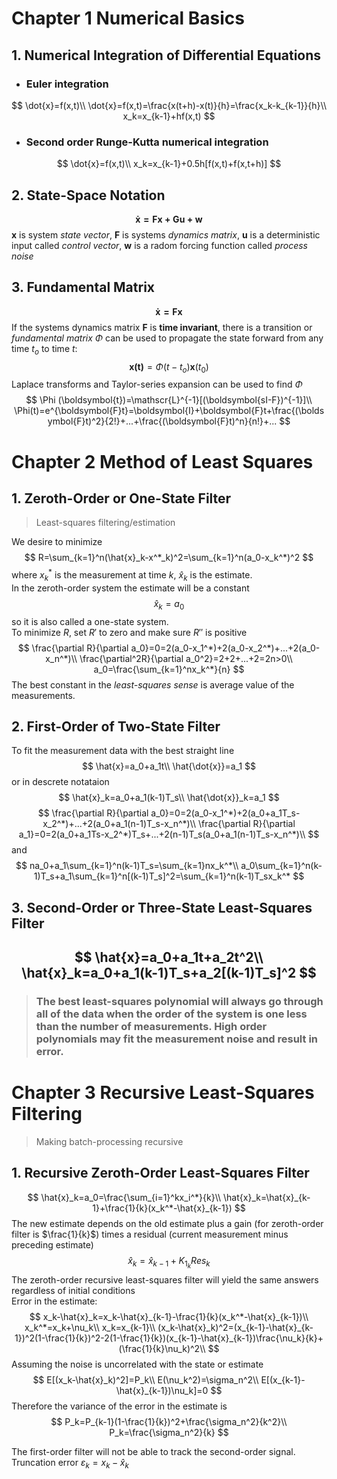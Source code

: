 # Chapter 1 Numerical Basics
## 1. Numerical Integration of Differential Equations
* ### Euler integration
$$
\dot{x}=f(x,t)\\
\dot{x}=f(x,t)=\frac{x(t+h)-x(t)}{h}=\frac{x_k-k_{k-1}}{h}\\
x_k=x_{k-1}+hf(x,t)
$$
* ### Second order Runge-Kutta numerical integration
$$
\dot{x}=f(x,t)\\
x_k=x_{k-1}+0.5h[f(x,t)+f(x,t+h)]
$$
## 2. State-Space Notation
$$
\boldsymbol{\dot{x}=Fx+Gu+w}
$$
$\boldsymbol{x}$ is system *state vector*, $\boldsymbol{F}$ is systems *dynamics matrix*, $\boldsymbol{u}$ is a deterministic input called *control vector*, $\boldsymbol{w}$ is a radom forcing function called *process noise*
## 3. Fundamental Matrix
$$
\boldsymbol{\dot{x}=Fx}
$$
If the systems dynamics matrix $\boldsymbol{F}$ is **time invariant**, there is a transition or *fundamental matrix* $\Phi$ can be used to propagate the state forward from any time $t_o$ to time $t$:
$$
\boldsymbol{x(t)} = \Phi(t-t_o)\boldsymbol{x}(t_0)
$$
Laplace transforms and Taylor-series expansion can be used to find $\Phi$
$$
\Phi (\boldsymbol{t})=\mathscr{L}^{-1}[(\boldsymbol{sI-F})^{-1}]\\
\Phi(t)=e^{\boldsymbol{F}t}=\boldsymbol{I}+\boldsymbol{F}t+\frac{(\boldsymbol{F}t)^2}{2!}+...+\frac{(\boldsymbol{F}t)^n}{n!}+...
$$

# Chapter 2 Method of Least Squares
## 1. Zeroth-Order or One-State Filter
>Least-squares filtering/estimation  

We desire to minimize
$$
R=\sum_{k=1}^n(\hat{x}_k-x^*_k)^2=\sum_{k=1}^n(a_0-x_k^*)^2
$$
where $x_k^*$ is the measurement at time $k$, $\hat{x}_k$ is the estimate.   
In the zeroth-order system the estimate will be a constant
$$
\hat{x}_k=a_0
$$
so it is also called a one-state system.  
To minimize $R$, set $R'$ to zero and make sure $R''$ is positive
$$
\frac{\partial R}{\partial a_0}=0=2(a_0-x_1^*)+2(a_0-x_2^*)+...+2(a_0-x_n^*)\\
\frac{\partial^2R}{\partial a_0^2}=2+2+...+2=2n>0\\
a_0=\frac{\sum_{k=1}^nx_k^*}{n}
$$
The best constant in the *least-squares sense* is average value of the measurements.
## 2. First-Order of Two-State Filter
To fit the measurement data with the best straight line
$$
\hat{x}=a_0+a_1t\\
\hat{\dot{x}}=a_1
$$
or in descrete notataion
$$
\hat{x}_k=a_0+a_1(k-1)T_s\\
\hat{\dot{x}}_k=a_1
$$
$$
\frac{\partial R}{\partial a_0}=0=2(a_0-x_1^*)+2(a_0+a_1T_s-x_2^*)+...+2(a_0+a_1(n-1)T_s-x_n^*)\\
\frac{\partial R}{\partial a_1}=0=2(a_0+a_1Ts-x_2^*)T_s+...+2(n-1)T_s(a_0+a_1(n-1)T_s-x_n^*)\\
$$
and
$$
na_0+a_1\sum_{k=1}^n(k-1)T_s=\sum_{k=1}nx_k^*\\
a_0\sum_{k=1}^n(k-1)T_s+a_1\sum_{k=1}^n[(k-1)T_s]^2=\sum_{k=1}^n(k-1)T_sx_k^*
$$
## 3. Second-Order or Three-State Least-Squares Filter
$$
\hat{x}=a_0+a_1t+a_2t^2\\
\hat{x}_k=a_0+a_1(k-1)T_s+a_2[(k-1)T_s]^2
$$
---
>### The best least-squares polynomial will always go through all of the data when the order of the system is one less than the number of measurements. High order polynomials may fit the measurement noise and result in error.

# Chapter 3 Recursive Least-Squares Filtering
>Making batch-processing recursive
## 1. Recursive Zeroth-Order Least-Squares Filter
$$
\hat{x}_k=a_0=\frac{\sum_{i=1}^kx_i^*}{k}\\
\hat{x}_k=\hat{x}_{k-1}+\frac{1}{k}(x_k^*-\hat{x}_{k-1})
$$
The new estimate depends on the old estimate plus a gain (for zeroth-order filter is $\frac{1}{k}$) times a residual (current measurement minus preceding estimate)
$$
\hat{x}_k=\hat{x}_{k-1}+K_{1_k}{Res}_k
$$
The zeroth-order recursive least-squares filter will yield the same answers regardless of initial conditions  
Error in the estimate:
$$
x_k-\hat{x}_k=x_k-\hat{x}_{k-1}-\frac{1}{k}(x_k^*-\hat{x}_{k-1})\\
x_k^*=x_k+\nu_k\\
x_k=x_{k-1}\\
(x_k-\hat{x}_k)^2=(x_{k-1}-\hat{x}_{k-1})^2(1-\frac{1}{k})^2-2(1-\frac{1}{k})(x_{k-1}-\hat{x}_{k-1})\frac{\nu_k}{k}+(\frac{1}{k}\nu_k)^2\\
$$
Assuming the noise is uncorrelated with the state or estimate
$$
E[(x_k-\hat{x}_k)^2]=P_k\\
E(\nu_k^2)=\sigma_n^2\\
E[(x_{k-1}-\hat{x}_{k-1})\nu_k]=0
$$
Therefore the variance of the error in the estimate is
$$
P_k=P_{k-1}(1-\frac{1}{k})^2+\frac{\sigma_n^2}{k^2}\\
P_k=\frac{\sigma_n^2}{k}
$$

The first-order filter will not be able to track the second-order signal. Truncation error $\varepsilon_k=x_k-\hat{x}_k$


